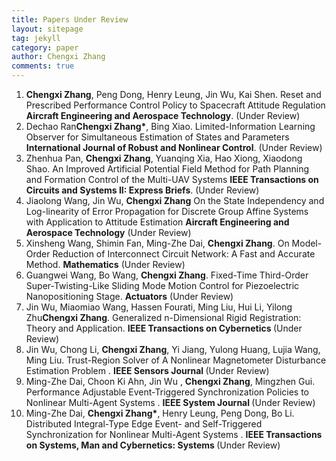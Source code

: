 ```yaml
---
title: Papers Under Review
layout: sitepage
tag: jekyll
category: paper
author: Chengxi Zhang
comments: true
---
```

<ol>
	<li><b>Chengxi Zhang</b>, Peng Dong, Henry Leung, Jin Wu, Kai Shen. Reset and Prescribed Performance Control Policy to Spacecraft Attitude Regulation <b>Aircraft Engineering and Aerospace Technology</b>. (Under Review)</li>
	<li>Dechao Ran<b>Chengxi Zhang*</b>, Bing Xiao. Limited-Information Learning Observer for Simultaneous Estimation of States and Parameters<b> International Journal of Robust and Nonlinear Control</b>. (Under Review)</li>
	<li>Zhenhua Pan, <b>Chengxi Zhang</b>, Yuanqing Xia, Hao Xiong, Xiaodong Shao. An Improved Artificial Potential Field Method for Path Planning and Formation Control of the Multi-UAV Systems <b> IEEE Transactions on Circuits and Systems II: Express Briefs</b>. (Under Review)</li>
	<li>Jiaolong Wang, Jin Wu, <b>Chengxi Zhang</b> On the State Independency and Log-linearity of Error Propagation for Discrete Group Affine Systems with Application to Attitude Estimation <b> Aircraft Engineering and Aerospace Technology</b> (Under Review)</li>
	<li>Xinsheng Wang, Shimin Fan, Ming-Zhe Dai, <b>Chengxi Zhang</b>. On Model-Order Reduction of Interconnect Circuit Network: A Fast and Accurate Method. <b>Mathematics</b> (Under Review)</li>
	<li>Guangwei Wang, Bo Wang, <b>Chengxi Zhang</b>. Fixed-Time Third-Order Super-Twisting-Like Sliding Mode Motion Control for Piezoelectric Nanopositioning Stage. <b>Actuators</b> (Under Review)</li>
	<li>Jin Wu, Miaomiao Wang, Hassen Fourati, Ming Liu, Hui Li, Yilong Zhu<b>Chengxi Zhang</b>. Generalized n-Dimensional Rigid Registration: Theory and Application. <b>IEEE Transactions on Cybernetics </b> (Under Review)</li>
	<li>Jin Wu, Chong Li, <b>Chengxi Zhang</b>, Yi Jiang, Yulong Huang, Lujia Wang, Ming Liu. Trust-Region Solver of A Nonlinear Magnetometer Disturbance Estimation Problem
. <b>IEEE Sensors Journal </b> (Under Review)</li>
	<li>Ming-Zhe Dai, Choon Ki Ahn, Jin Wu , <b>Chengxi Zhang</b>, Mingzhen Gui. Performance Adjustable Event-Triggered Synchronization Policies to Nonlinear Multi-Agent Systems
. <b>IEEE System Journal </b> (Under Review)</li>
	<li>Ming-Zhe Dai, <b>Chengxi Zhang*</b>, Henry Leung, Peng Dong, Bo Li. Distributed Integral-Type Edge Event- and Self-Triggered Synchronization for Nonlinear Multi-Agent Systems . <b>IEEE Transactions on Systems, Man and Cybernetics: Systems  </b> (Under Review)</li>
</ol>





<!--

	<li>Ming-Zhe Dai, <b>Chengxi Zhang*</b>, Henry Leung, Peng Dong, Bo Li. Distributed Integral-type Edge-event- and Self-triggered Synchronization for Nonlinear Multi-agent Systems. <b>IEEE Transactions on Systems, Man and Cybernetics: Systems</b>. (Under Revision)</li>
	<li><b>Chengxi Zhang</b>, Ming-Zhe Dai, Jin Wu, Bing Xiao, Bo Li, Mingjiang Wang. Neural-networks and event-based fault-tolerant control for spacecraft attitude stabilization, <b>Aerospace Science and Technology</b>. (Under Revision)</li>
	
	<li>Ming-Zhe Dai , Choon Ki Ahn, Jin Wu, <b>Chengxi Zhang</b>, Mingzhen Gui, Performance Adjustable Event-Triggered Synchronization Policies to Nonlinear Multi-Agent Systems, <b>IEEE Systems Journal. </b>(Under Review)</li>
	<li>Ming-Zhe Dai, <b>Chengxi Zhang</b>, Peng Dong, Henry Leung. Lp function based event-triggered policy tospacecraft attitude tracking<b>IEEE Transactions on Automatic Control</b>(Under Revision)</li>

</font>这个用来调整行间距
(师傅的雪人)

<img src="{{site.url}}/images/posts/2016-01-22-snowman.jpg " alt="" width="400" height="400" title="" align="" />

![mysnowman]({{site.url}}/images/posts/2016-01-22-snowman.JPG)

<img src="{{site.url}}/images/posts/SJTUDawn.jpg " alt="" width="480" height="360" title="" align="" />

-->
